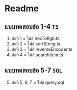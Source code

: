 # Readme


## แบบทดสอบข้อ 1-4 `TS`
1. ข้อที่ 1       = ไฟล์ hexToRgb.ts
2. ข้อที่ 2       = ไฟล์ sortString.ts
3. ข้อที่ 3       = ไฟล์ reverseEncoder.ts
4. ข้อที่ 4       = ไฟล์ searchItem.ts

## แบบทดสอบข้อ 5-7 `SQL`
5. ข้อที่ 5, 6, 7 = ไฟล์ query.sql

